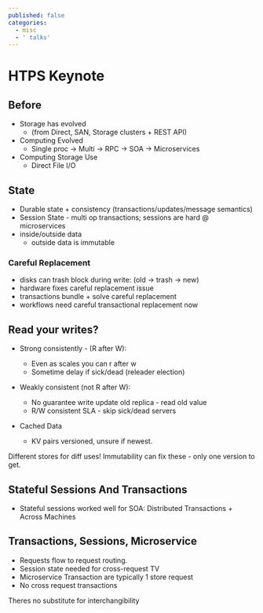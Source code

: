 ```yaml
---
published: false
categories:
  - misc
  - ' talks'
---
```

# HTPS Keynote

## Before

- Storage has evolved
	- (from Direct, SAN, Storage clusters + REST API)
- Computing Evolved
	- Single proc -> Multi -> RPC -> SOA -> Microservices
- Computing Storage Use
	- Direct File I/O


## State

- Durable state + consistency (transactions/updates/message semantics)
- Session State - multi op transactions; sessions are hard @ microservices
- inside/outside data
	- outside data is immutable

### Careful Replacement
- disks can trash block during write: (old -> trash -> new)
- hardware fixes careful replacement issue
- transactions bundle + solve careful replacement
- workflows need careful transactional replacement now


## Read your writes?
- Strong consistently - (R after W):
	- Even as scales you can r after w
	- Sometime delay if sick/dead (releader election)

- Weakly consistent (not R after W):
	- No guarantee write update old replica - read old value
	- R/W consistent SLA - skip sick/dead servers

- Cached Data
	- KV pairs versioned, unsure if newest.

Different stores for diff uses!
Immutability can fix these - only one version to get.

## Stateful Sessions And Transactions

- Stateful sessions worked well for SOA: Distributed Transactions + Across Machines

## Transactions, Sessions, Microservice

- Requests flow to request routing.
- Session state needed for cross-request TV
- Microservice Transaction are typically 1 store request
- No cross request transactions

Theres no substitute for interchangibility
